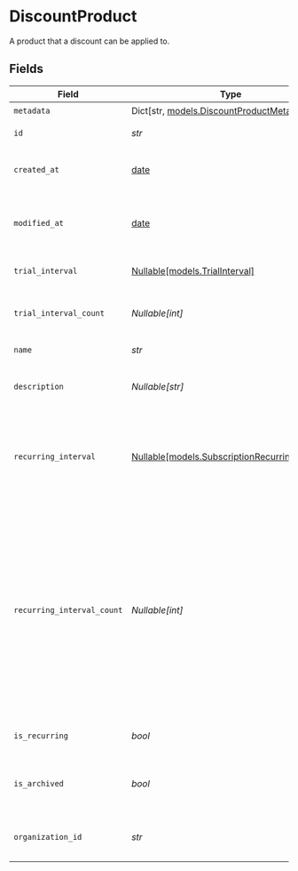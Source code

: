 # DiscountProduct

A product that a discount can be applied to.


## Fields

| Field                                                                                                                                                                                                        | Type                                                                                                                                                                                                         | Required                                                                                                                                                                                                     | Description                                                                                                                                                                                                  |
| ------------------------------------------------------------------------------------------------------------------------------------------------------------------------------------------------------------ | ------------------------------------------------------------------------------------------------------------------------------------------------------------------------------------------------------------ | ------------------------------------------------------------------------------------------------------------------------------------------------------------------------------------------------------------ | ------------------------------------------------------------------------------------------------------------------------------------------------------------------------------------------------------------ |
| `metadata`                                                                                                                                                                                                   | Dict[str, [models.DiscountProductMetadata](../models/discountproductmetadata.md)]                                                                                                                            | :heavy_check_mark:                                                                                                                                                                                           | N/A                                                                                                                                                                                                          |
| `id`                                                                                                                                                                                                         | *str*                                                                                                                                                                                                        | :heavy_check_mark:                                                                                                                                                                                           | The ID of the object.                                                                                                                                                                                        |
| `created_at`                                                                                                                                                                                                 | [date](https://docs.python.org/3/library/datetime.html#date-objects)                                                                                                                                         | :heavy_check_mark:                                                                                                                                                                                           | Creation timestamp of the object.                                                                                                                                                                            |
| `modified_at`                                                                                                                                                                                                | [date](https://docs.python.org/3/library/datetime.html#date-objects)                                                                                                                                         | :heavy_check_mark:                                                                                                                                                                                           | Last modification timestamp of the object.                                                                                                                                                                   |
| `trial_interval`                                                                                                                                                                                             | [Nullable[models.TrialInterval]](../models/trialinterval.md)                                                                                                                                                 | :heavy_check_mark:                                                                                                                                                                                           | The interval unit for the trial period.                                                                                                                                                                      |
| `trial_interval_count`                                                                                                                                                                                       | *Nullable[int]*                                                                                                                                                                                              | :heavy_check_mark:                                                                                                                                                                                           | The number of interval units for the trial period.                                                                                                                                                           |
| `name`                                                                                                                                                                                                       | *str*                                                                                                                                                                                                        | :heavy_check_mark:                                                                                                                                                                                           | The name of the product.                                                                                                                                                                                     |
| `description`                                                                                                                                                                                                | *Nullable[str]*                                                                                                                                                                                              | :heavy_check_mark:                                                                                                                                                                                           | The description of the product.                                                                                                                                                                              |
| `recurring_interval`                                                                                                                                                                                         | [Nullable[models.SubscriptionRecurringInterval]](../models/subscriptionrecurringinterval.md)                                                                                                                 | :heavy_check_mark:                                                                                                                                                                                           | The recurring interval of the product. If `None`, the product is a one-time purchase.                                                                                                                        |
| `recurring_interval_count`                                                                                                                                                                                   | *Nullable[int]*                                                                                                                                                                                              | :heavy_check_mark:                                                                                                                                                                                           | Number of interval units of the subscription. If this is set to 1 the charge will happen every interval (e.g. every month), if set to 2 it will be every other month, and so on. None for one-time products. |
| `is_recurring`                                                                                                                                                                                               | *bool*                                                                                                                                                                                                       | :heavy_check_mark:                                                                                                                                                                                           | Whether the product is a subscription.                                                                                                                                                                       |
| `is_archived`                                                                                                                                                                                                | *bool*                                                                                                                                                                                                       | :heavy_check_mark:                                                                                                                                                                                           | Whether the product is archived and no longer available.                                                                                                                                                     |
| `organization_id`                                                                                                                                                                                            | *str*                                                                                                                                                                                                        | :heavy_check_mark:                                                                                                                                                                                           | The ID of the organization owning the product.                                                                                                                                                               |